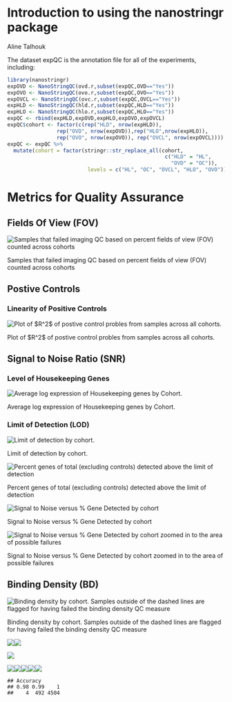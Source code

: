 # Introduction to using the nanostringr package
Aline Talhouk  






The dataset expQC is the annotation file for all of the experiments, including:



```r
library(nanostringr)
expOVD <- NanoStringQC(ovd.r,subset(expQC,OVD=="Yes"))
expOVO <- NanoStringQC(ovo.r,subset(expQC,OVO=="Yes"))
expOVCL <- NanoStringQC(ovc.r,subset(expQC,OVCL=="Yes"))
expHLD <- NanoStringQC(hld.r,subset(expQC,HLD=="Yes"))
expHLO <- NanoStringQC(hlo.r,subset(expQC,HLO=="Yes"))
expQC <- rbind(expHLD,expOVD,expHLO,expOVO,expOVCL)
expQC$cohort <- factor(c(rep("HLD", nrow(expHLD)), 
                rep("OVD", nrow(expOVD)),rep("HLO",nrow(expHLO)),
                rep("OVO", nrow(expOVO)), rep("OVCL", nrow(expOVCL))))
expQC <- expQC %>% 
  mutate(cohort = factor(stringr::str_replace_all(cohort,
                                                   c("HLD" = "HL",
                                                     "OVD" = "OC")),
                          levels = c("HL", "OC", "OVCL", "HLO", "OVO")))
```


# Metrics for Quality Assurance


## Fields Of View (FOV) 
 

<div class="figure">
<img src="nanostringr_files/figure-html/perFOVPlot-1.png" alt="Samples that failed imaging QC based on percent fields of view (FOV) counted across cohorts"  />
<p class="caption">Samples that failed imaging QC based on percent fields of view (FOV) counted across cohorts</p>
</div>


## Postive Controls
    
### Linearity of Positive Controls

<div class="figure">
<img src="nanostringr_files/figure-html/linPCPlot-1.png" alt="Plot of $R^2$ of postive control probles from samples across all cohorts."  />
<p class="caption">Plot of $R^2$ of postive control probles from samples across all cohorts.</p>
</div>


## Signal to Noise Ratio (SNR)

### Level of Housekeeping Genes

<div class="figure">
<img src="nanostringr_files/figure-html/averageHKPlot-1.png" alt="Average log expression of Housekeeping genes by Cohort."  />
<p class="caption">Average log expression of Housekeeping genes by Cohort.</p>
</div>


### Limit of Detection (LOD)

<div class="figure">
<img src="nanostringr_files/figure-html/lodPlot-1.png" alt="Limit of detection by cohort."  />
<p class="caption">Limit of detection by cohort.</p>
</div>


<div class="figure">
<img src="nanostringr_files/figure-html/pergdPlot-1.png" alt="Percent genes of total (excluding controls) detected above the limit of detection"  />
<p class="caption">Percent genes of total (excluding controls) detected above the limit of detection</p>
</div>



<div class="figure">
<img src="nanostringr_files/figure-html/snPlot-1.png" alt="Signal to Noise versus % Gene Detected by cohort"  />
<p class="caption">Signal to Noise versus % Gene Detected by cohort</p>
</div>

<div class="figure">
<img src="nanostringr_files/figure-html/snZoom-1.png" alt="Signal to Noise versus % Gene Detected by cohort zoomed in to the area of possible failures"  />
<p class="caption">Signal to Noise versus % Gene Detected by cohort zoomed in to the area of possible failures</p>
</div>


## Binding Density (BD)

<div class="figure">
<img src="nanostringr_files/figure-html/bdPlot-1.png" alt="Binding density by cohort. Samples outside of the dashed lines are flagged for having failed the binding density QC measure"  />
<p class="caption">Binding density by cohort. Samples outside of the dashed lines are flagged for having failed the binding density QC measure</p>
</div>


![](nanostringr_files/figure-html/lodbd-1.png)![](nanostringr_files/figure-html/lodbd-2.png)








![](nanostringr_files/figure-html/RawScores-1.png)

![](nanostringr_files/figure-html/BootStrapped-1.png)![](nanostringr_files/figure-html/BootStrapped-2.png)![](nanostringr_files/figure-html/BootStrapped-3.png)![](nanostringr_files/figure-html/BootStrapped-4.png)![](nanostringr_files/figure-html/BootStrapped-5.png)

```
## Accuracy
## 0.98 0.99    1 
##    4  492 4504
```

